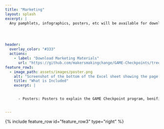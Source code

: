 ```yaml
---
title: "Marketing"
layout: splash
excerpt: |
  Any pamphlets, infographics, posters, etc will be available for download on this page.




header:
  overlay_color: "#333"
  actions:
    - label: "Download Marketing Materials"
      url: "https://github.com/makersmakingchange/GAME-Checkpoints/tree/main/Marketing" 
feature_row3:
  - image_path: assets/images/poster.png
    alt: "Screenshot of the bottom of the Excel sheet showing the page titles reading Centre Equipment List and Min Equipment List Xbox"
    title: "What is Included"
    excerpt: |
      

      - Posters: Posters to explain the GAME Checkpoint program, benifits of adaptive gaming, and an overview of why these spaces are important.

  
---
```





{% include feature_row id="feature_row3" type="right" %}